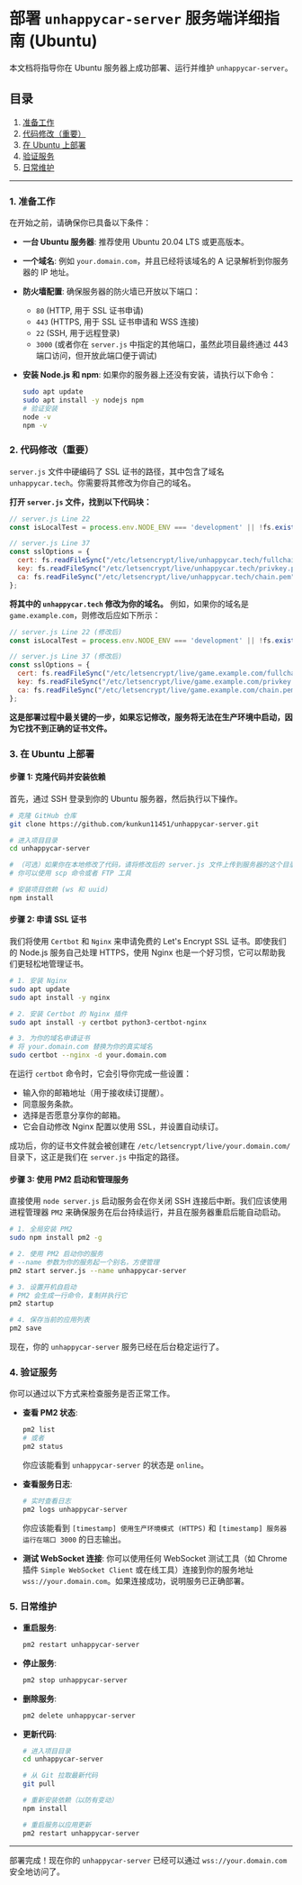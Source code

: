 # 部署 `unhappycar-server` 服务端详细指南 (Ubuntu)

本文档将指导你在 Ubuntu 服务器上成功部署、运行并维护 `unhappycar-server`。

## 目录
1.  [准备工作](#1-准备工作)
2.  [代码修改（重要）](#2-代码修改重要)
3.  [在 Ubuntu 上部署](#3-在-ubuntu-上部署)
4.  [验证服务](#4-验证服务)
5.  [日常维护](#5-日常维护)

---

### 1. 准备工作

在开始之前，请确保你已具备以下条件：

*   **一台 Ubuntu 服务器**: 推荐使用 Ubuntu 20.04 LTS 或更高版本。
*   **一个域名**: 例如 `your.domain.com`，并且已经将该域名的 A 记录解析到你服务器的 IP 地址。
*   **防火墙配置**: 确保服务器的防火墙已开放以下端口：
    *   `80` (HTTP, 用于 SSL 证书申请)
    *   `443` (HTTPS, 用于 SSL 证书申请和 WSS 连接)
    *   `22` (SSH, 用于远程登录)
    *   `3000` (或者你在 `server.js` 中指定的其他端口，虽然此项目最终通过 443 端口访问，但开放此端口便于调试)

*   **安装 Node.js 和 npm**: 如果你的服务器上还没有安装，请执行以下命令：
    ```bash
    sudo apt update
    sudo apt install -y nodejs npm
    # 验证安装
    node -v
    npm -v
    ```

### 2. 代码修改（重要）

`server.js` 文件中硬编码了 SSL 证书的路径，其中包含了域名 `unhappycar.tech`。你需要将其修改为你自己的域名。

**打开 `server.js` 文件，找到以下代码块：**

```javascript
// server.js Line 22
const isLocalTest = process.env.NODE_ENV === 'development' || !fs.existsSync('/etc/letsencrypt/live/unhappycar.tech/fullchain.pem');

// server.js Line 37
const sslOptions = {
  cert: fs.readFileSync("/etc/letsencrypt/live/unhappycar.tech/fullchain.pem"),
  key: fs.readFileSync("/etc/letsencrypt/live/unhappycar.tech/privkey.pem"),
  ca: fs.readFileSync("/etc/letsencrypt/live/unhappycar.tech/chain.pem"),
};
```

**将其中的 `unhappycar.tech` 修改为你的域名。** 例如，如果你的域名是 `game.example.com`，则修改后应如下所示：

```javascript
// server.js Line 22 (修改后)
const isLocalTest = process.env.NODE_ENV === 'development' || !fs.existsSync('/etc/letsencrypt/live/game.example.com/fullchain.pem');

// server.js Line 37 (修改后)
const sslOptions = {
  cert: fs.readFileSync("/etc/letsencrypt/live/game.example.com/fullchain.pem"),
  key: fs.readFileSync("/etc/letsencrypt/live/game.example.com/privkey.pem"),
  ca: fs.readFileSync("/etc/letsencrypt/live/game.example.com/chain.pem"),
};
```

**这是部署过程中最关键的一步，如果忘记修改，服务将无法在生产环境中启动，因为它找不到正确的证书文件。**

### 3. 在 Ubuntu 上部署

#### 步骤 1: 克隆代码并安装依赖

首先，通过 SSH 登录到你的 Ubuntu 服务器，然后执行以下操作。

```bash
# 克隆 GitHub 仓库
git clone https://github.com/kunkun11451/unhappycar-server.git

# 进入项目目录
cd unhappycar-server

# （可选）如果你在本地修改了代码，请将修改后的 server.js 文件上传到服务器的这个目录中
# 你可以使用 scp 命令或者 FTP 工具

# 安装项目依赖 (ws 和 uuid)
npm install
```

#### 步骤 2: 申请 SSL 证书

我们将使用 `Certbot` 和 `Nginx` 来申请免费的 Let's Encrypt SSL 证书。即使我们的 Node.js 服务自己处理 HTTPS，使用 Nginx 也是一个好习惯，它可以帮助我们更轻松地管理证书。

```bash
# 1. 安装 Nginx
sudo apt update
sudo apt install -y nginx

# 2. 安装 Certbot 的 Nginx 插件
sudo apt install -y certbot python3-certbot-nginx

# 3. 为你的域名申请证书
# 将 your.domain.com 替换为你的真实域名
sudo certbot --nginx -d your.domain.com
```

在运行 `certbot` 命令时，它会引导你完成一些设置：
*   输入你的邮箱地址（用于接收续订提醒）。
*   同意服务条款。
*   选择是否愿意分享你的邮箱。
*   它会自动修改 Nginx 配置以使用 SSL，并设置自动续订。

成功后，你的证书文件就会被创建在 `/etc/letsencrypt/live/your.domain.com/` 目录下，这正是我们在 `server.js` 中指定的路径。

#### 步骤 3: 使用 PM2 启动和管理服务

直接使用 `node server.js` 启动服务会在你关闭 SSH 连接后中断。我们应该使用进程管理器 `PM2` 来确保服务在后台持续运行，并且在服务器重启后能自动启动。

```bash
# 1. 全局安装 PM2
sudo npm install pm2 -g

# 2. 使用 PM2 启动你的服务
# --name 参数为你的服务起一个别名，方便管理
pm2 start server.js --name unhappycar-server

# 3. 设置开机自启动
# PM2 会生成一行命令，复制并执行它
pm2 startup

# 4. 保存当前的应用列表
pm2 save
```

现在，你的 `unhappycar-server` 服务已经在后台稳定运行了。

### 4. 验证服务

你可以通过以下方式来检查服务是否正常工作。

*   **查看 PM2 状态**:
    ```bash
    pm2 list
    # 或者
    pm2 status
    ```
    你应该能看到 `unhappycar-server` 的状态是 `online`。

*   **查看服务日志**:
    ```bash
    # 实时查看日志
    pm2 logs unhappycar-server
    ```
    你应该能看到 `[timestamp] 使用生产环境模式 (HTTPS)` 和 `[timestamp] 服务器运行在端口 3000` 的日志输出。

*   **测试 WebSocket 连接**:
    你可以使用任何 WebSocket 测试工具（如 Chrome 插件 `Simple WebSocket Client` 或在线工具）连接到你的服务地址 `wss://your.domain.com`。如果连接成功，说明服务已正确部署。

### 5. 日常维护

*   **重启服务**:
    ```bash
    pm2 restart unhappycar-server
    ```

*   **停止服务**:
    ```bash
    pm2 stop unhappycar-server
    ```

*   **删除服务**:
    ```bash
    pm2 delete unhappycar-server
    ```

*   **更新代码**:
    ```bash
    # 进入项目目录
    cd unhappycar-server

    # 从 Git 拉取最新代码
    git pull

    # 重新安装依赖（以防有变动）
    npm install

    # 重启服务以应用更新
    pm2 restart unhappycar-server
    ```

---
部署完成！现在你的 `unhappycar-server` 已经可以通过 `wss://your.domain.com` 安全地访问了。
